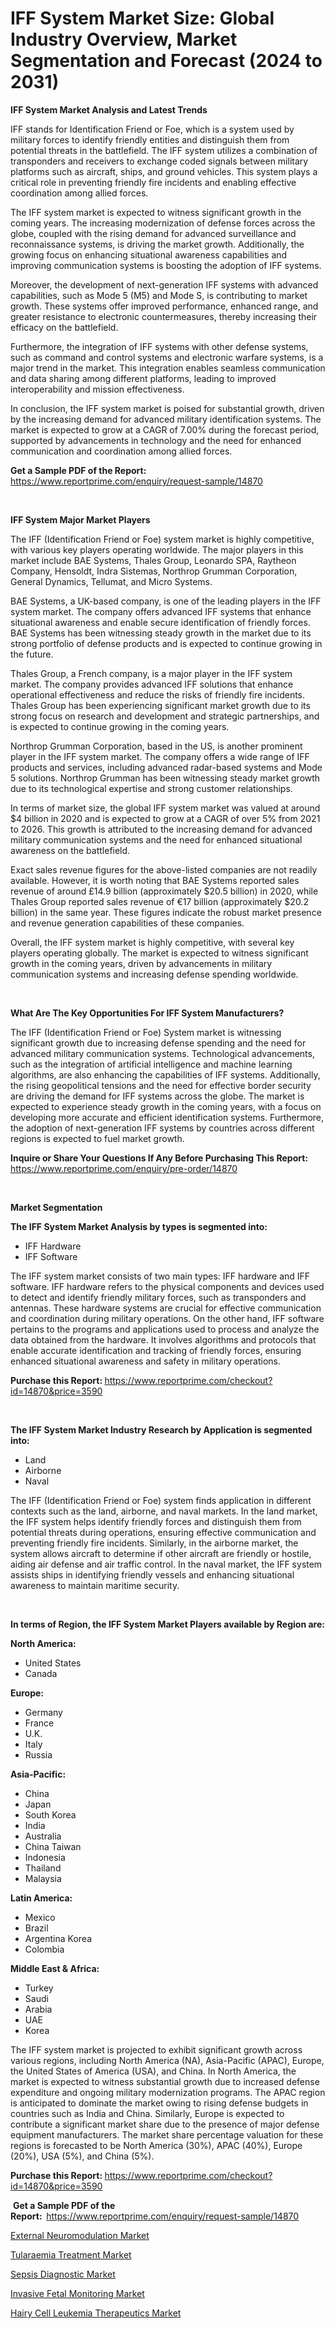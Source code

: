 <p><h1>IFF System Market Size: Global Industry Overview, Market Segmentation and Forecast (2024 to 2031)</h1></p><p><strong>IFF System Market Analysis and Latest Trends</strong></p>
<p><p>IFF stands for Identification Friend or Foe, which is a system used by military forces to identify friendly entities and distinguish them from potential threats in the battlefield. The IFF system utilizes a combination of transponders and receivers to exchange coded signals between military platforms such as aircraft, ships, and ground vehicles. This system plays a critical role in preventing friendly fire incidents and enabling effective coordination among allied forces.</p><p>The IFF system market is expected to witness significant growth in the coming years. The increasing modernization of defense forces across the globe, coupled with the rising demand for advanced surveillance and reconnaissance systems, is driving the market growth. Additionally, the growing focus on enhancing situational awareness capabilities and improving communication systems is boosting the adoption of IFF systems.</p><p>Moreover, the development of next-generation IFF systems with advanced capabilities, such as Mode 5 (M5) and Mode S, is contributing to market growth. These systems offer improved performance, enhanced range, and greater resistance to electronic countermeasures, thereby increasing their efficacy on the battlefield.</p><p>Furthermore, the integration of IFF systems with other defense systems, such as command and control systems and electronic warfare systems, is a major trend in the market. This integration enables seamless communication and data sharing among different platforms, leading to improved interoperability and mission effectiveness.</p><p>In conclusion, the IFF system market is poised for substantial growth, driven by the increasing demand for advanced military identification systems. The market is expected to grow at a CAGR of 7.00% during the forecast period, supported by advancements in technology and the need for enhanced communication and coordination among allied forces.</p></p>
<p><strong>Get a Sample PDF of the Report:&nbsp;</strong> <a href="https://www.reportprime.com/enquiry/request-sample/14870">https://www.reportprime.com/enquiry/request-sample/14870</a></p>
<p>&nbsp;</p>
<p><strong>IFF System Major Market Players</strong></p>
<p><p>The IFF (Identification Friend or Foe) system market is highly competitive, with various key players operating worldwide. The major players in this market include BAE Systems, Thales Group, Leonardo SPA, Raytheon Company, Hensoldt, Indra Sistemas, Northrop Grumman Corporation, General Dynamics, Tellumat, and Micro Systems.</p><p>BAE Systems, a UK-based company, is one of the leading players in the IFF system market. The company offers advanced IFF systems that enhance situational awareness and enable secure identification of friendly forces. BAE Systems has been witnessing steady growth in the market due to its strong portfolio of defense products and is expected to continue growing in the future.</p><p>Thales Group, a French company, is a major player in the IFF system market. The company provides advanced IFF solutions that enhance operational effectiveness and reduce the risks of friendly fire incidents. Thales Group has been experiencing significant market growth due to its strong focus on research and development and strategic partnerships, and is expected to continue growing in the coming years.</p><p>Northrop Grumman Corporation, based in the US, is another prominent player in the IFF system market. The company offers a wide range of IFF products and services, including advanced radar-based systems and Mode 5 solutions. Northrop Grumman has been witnessing steady market growth due to its technological expertise and strong customer relationships.</p><p>In terms of market size, the global IFF system market was valued at around $4 billion in 2020 and is expected to grow at a CAGR of over 5% from 2021 to 2026. This growth is attributed to the increasing demand for advanced military communication systems and the need for enhanced situational awareness on the battlefield.</p><p>Exact sales revenue figures for the above-listed companies are not readily available. However, it is worth noting that BAE Systems reported sales revenue of around £14.9 billion (approximately $20.5 billion) in 2020, while Thales Group reported sales revenue of €17 billion (approximately $20.2 billion) in the same year. These figures indicate the robust market presence and revenue generation capabilities of these companies.</p><p>Overall, the IFF system market is highly competitive, with several key players operating globally. The market is expected to witness significant growth in the coming years, driven by advancements in military communication systems and increasing defense spending worldwide.</p></p>
<p>&nbsp;</p>
<p><strong>What Are The Key Opportunities For IFF System Manufacturers?</strong></p>
<p><p>The IFF (Identification Friend or Foe) System market is witnessing significant growth due to increasing defense spending and the need for advanced military communication systems. Technological advancements, such as the integration of artificial intelligence and machine learning algorithms, are also enhancing the capabilities of IFF systems. Additionally, the rising geopolitical tensions and the need for effective border security are driving the demand for IFF systems across the globe. The market is expected to experience steady growth in the coming years, with a focus on developing more accurate and efficient identification systems. Furthermore, the adoption of next-generation IFF systems by countries across different regions is expected to fuel market growth.</p></p>
<p><strong>Inquire or Share Your Questions If Any Before Purchasing This Report:</strong> <a href="https://www.reportprime.com/enquiry/pre-order/14870">https://www.reportprime.com/enquiry/pre-order/14870</a></p>
<p>&nbsp;</p>
<p><strong>Market Segmentation</strong></p>
<p><strong>The IFF System Market Analysis by types is segmented into:</strong></p>
<p><ul><li>IFF Hardware</li><li>IFF Software</li></ul></p>
<p><p>The IFF system market consists of two main types: IFF hardware and IFF software. IFF hardware refers to the physical components and devices used to detect and identify friendly military forces, such as transponders and antennas. These hardware systems are crucial for effective communication and coordination during military operations. On the other hand, IFF software pertains to the programs and applications used to process and analyze the data obtained from the hardware. It involves algorithms and protocols that enable accurate identification and tracking of friendly forces, ensuring enhanced situational awareness and safety in military operations.</p></p>
<p><strong>Purchase this Report:&nbsp;</strong><a href="https://www.reportprime.com/checkout?id=14870&price=3590">https://www.reportprime.com/checkout?id=14870&price=3590</a></p>
<p>&nbsp;</p>
<p><strong>The IFF System Market Industry Research by Application is segmented into:</strong></p>
<p><ul><li>Land</li><li>Airborne</li><li>Naval</li></ul></p>
<p><p>The IFF (Identification Friend or Foe) system finds application in different contexts such as the land, airborne, and naval markets. In the land market, the IFF system helps identify friendly forces and distinguish them from potential threats during operations, ensuring effective communication and preventing friendly fire incidents. Similarly, in the airborne market, the system allows aircraft to determine if other aircraft are friendly or hostile, aiding air defense and air traffic control. In the naval market, the IFF system assists ships in identifying friendly vessels and enhancing situational awareness to maintain maritime security.</p></p>
<p>&nbsp;</p>
<p><strong>In terms of Region, the IFF System Market Players available by Region are:</strong></p>
<p>
    <p> <strong> North America: </strong>
        <ul>
            <li>United States</li>
            <li>Canada</li>
        </ul>
        </p> 
    <p> <strong> Europe: </strong>
        <ul>
            <li>Germany</li>
            <li>France</li>
            <li>U.K.</li>
            <li>Italy</li>
            <li>Russia</li>
        </ul>
        </p> 
    <p> <strong> Asia-Pacific: </strong>
        <ul>
            <li>China</li>
            <li>Japan</li>
            <li>South Korea</li>
            <li>India</li>
            <li>Australia</li>
            <li>China Taiwan</li>
            <li>Indonesia</li>
            <li>Thailand</li>
            <li>Malaysia</li>
        </ul>
        </p> 
    <p> <strong> Latin America: </strong>
        <ul>
            <li>Mexico</li>
            <li>Brazil</li>
            <li>Argentina Korea</li>
            <li>Colombia</li>
        </ul>
        </p> 
    <p> <strong> Middle East & Africa: </strong>
        <ul>
            <li>Turkey</li>
            <li>Saudi</li>
            <li>Arabia</li>
            <li>UAE</li>
            <li>Korea</li>
        </ul>
    </p>
    </p>
<p><p>The IFF system market is projected to exhibit significant growth across various regions, including North America (NA), Asia-Pacific (APAC), Europe, the United States of America (USA), and China. In North America, the market is expected to witness substantial growth due to increased defense expenditure and ongoing military modernization programs. The APAC region is anticipated to dominate the market owing to rising defense budgets in countries such as India and China. Similarly, Europe is expected to contribute a significant market share due to the presence of major defense equipment manufacturers. The market share percentage valuation for these regions is forecasted to be North America (30%), APAC (40%), Europe (20%), USA (5%), and China (5%).</p></p>
<p><strong>Purchase this Report: </strong><a href="https://www.reportprime.com/checkout?id=14870&price=3590">https://www.reportprime.com/checkout?id=14870&price=3590</a></p>
<p>&nbsp;<strong>Get a Sample PDF of the Report:&nbsp;&nbsp;</strong><a href="https://www.reportprime.com/enquiry/request-sample/14870">https://www.reportprime.com/enquiry/request-sample/14870</a></p>
<p><strong></strong></p>
<p><p><a href="https://medium.com/@crystalpierce09/external-neuromodulation-market-size-cagr-trends-2024-2030-b378a570bd63">External Neuromodulation Market</a></p><p><a href="https://medium.com/@crystalpierce09/tularaemia-treatment-market-the-key-to-successful-business-strategy-forecast-till-2030-4938c7226df9">Tularaemia Treatment Market</a></p><p><a href="https://medium.com/@crystalpierce09/sepsis-diagnostic-market-outlook-industry-overview-and-forecast-2023-to-2030-3461387a0b46">Sepsis Diagnostic Market</a></p><p><a href="https://medium.com/@crystalpierce09/invasive-fetal-monitoring-market-competitive-analysis-market-trends-and-forecast-to-2030-a4eb6ad09ea7">Invasive Fetal Monitoring Market</a></p><p><a href="https://medium.com/@crystalpierce09/hairy-cell-leukemia-therapeutics-market-report-reveals-the-latest-trends-and-growth-opportunities-88e03d4c2c9d">Hairy Cell Leukemia Therapeutics Market</a></p></p>